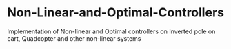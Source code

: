 # Non-Linear-and-Optimal-Controllers
Implementation of Non-linear and Optimal controllers on Inverted pole on cart, Quadcopter and other non-linear systems
